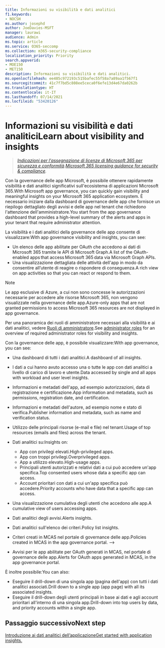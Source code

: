 ```yaml
---
title: Informazioni su visibilità e dati analitici
f1.keywords:
- NOCSH
ms.author: josephd
author: JoeDavies-MSFT
manager: laurawi
audience: Admin
ms.topic: article
ms.service: O365-seccomp
ms.collection: m365-security-compliance
localization_priority: Priority
search.appverid:
- MOE150
- MET150
description: Informazioni su visibilità e dati analitici.
ms.openlocfilehash: ee485c972193c515bafec55f58a7a89aa1f567f1
ms.sourcegitcommit: 41c7f7bd5c808ee5ceca0f6efe13d4e67da0262b
ms.translationtype: HT
ms.contentlocale: it-IT
ms.lasthandoff: 07/14/2021
ms.locfileid: "53420126"
---
```

# <a name="learn-about-visibility-and-insights"></a><span data-ttu-id="eaebe-103">Informazioni su visibilità e dati analitici</span><span class="sxs-lookup"><span data-stu-id="eaebe-103">Learn about visibility and insights</span></span>

><span data-ttu-id="eaebe-104">*[Indicazioni per l'assegnazione di licenze di Microsoft 365 per sicurezza e conformità](https://aka.ms/ComplianceSD).*</span><span class="sxs-lookup"><span data-stu-id="eaebe-104">*[Microsoft 365 licensing guidance for security & compliance](https://aka.ms/ComplianceSD).*</span></span>

<span data-ttu-id="eaebe-105">Con la governance delle app Microsoft, è possibile ottenere rapidamente visibilità e dati analitici significativi sull'ecosistema di applicazioni Microsoft 365.</span><span class="sxs-lookup"><span data-stu-id="eaebe-105">With Microsoft app governance, you can quickly gain visibility and meaningful insights on your Microsoft 365 application ecosystem.</span></span> <span data-ttu-id="eaebe-106">È necessario iniziare dalla dashboard di governance delle app che fornisce un riepilogo dettagliato degli avvisi e delle app nel tenant che richiedono l'attenzione dell'amministratore.</span><span class="sxs-lookup"><span data-stu-id="eaebe-106">You start from the app governance dashboard that provides a high-level summary of the alerts and apps in your tenant that require administrator attention.</span></span>

<span data-ttu-id="eaebe-107">La visibilità e i dati analitici della governance delle app consente di visualizzare:</span><span class="sxs-lookup"><span data-stu-id="eaebe-107">With app governance visibility and insights, you can see:</span></span>

- <span data-ttu-id="eaebe-108">Un elenco delle app abilitate per OAuth che accedono ai dati di Microsoft 365 tramite le API di Microsoft Graph.</span><span class="sxs-lookup"><span data-stu-id="eaebe-108">A list of the OAuth-enabled apps that access Microsoft 365 data via Microsoft Graph APIs.</span></span>
- <span data-ttu-id="eaebe-109">Una visualizzazione dettagliata delle attività dell'app in modo da consentire all’utente di reagire o rispondere di conseguenza.</span><span class="sxs-lookup"><span data-stu-id="eaebe-109">A rich view on app activities so that you can react or respond to them.</span></span>

>[!Note]
><span data-ttu-id="eaebe-110">Le app esclusive di Azure, a cui non sono concesse le autorizzazioni necessarie per accedere alle risorse Microsoft 365, non vengono visualizzate nella governance delle app.</span><span class="sxs-lookup"><span data-stu-id="eaebe-110">Azure-only apps that are not granted permissions to access Microsoft 365 resources are not displayed in app governance.</span></span>
>

<span data-ttu-id="eaebe-111">Per una panoramica dei ruoli di amministratore necessari alla visibilità e ai dati analitici, vedere [Ruoli di amministratore](app-governance-get-started.md#administrator-roles).</span><span class="sxs-lookup"><span data-stu-id="eaebe-111">See [administrator roles](app-governance-get-started.md#administrator-roles) for an overview of required administrator roles for visibility and insights.</span></span>

<!--
From messaging doc, page 21:

View M365 App List & Metadata
View M365 App List of Consented Users
View M365 App Permissions
View M365 App Permission Usage
View Over permissioned Apps
Aggregate M365 API Usage Data by Workload (count, download/upload)
Per-App M365 API Usage Data by Workload (count, download/upload)
Per-User M365 API Usage Data by Workload (count, download/upload)
M365 API Usage Data For High-Value/Classified Assets (count, download/upload)
M365 API Error Analysis per App
-->

<span data-ttu-id="eaebe-112">Con la governance delle app, è possibile visualizzare:</span><span class="sxs-lookup"><span data-stu-id="eaebe-112">With app governance, you can see:</span></span>

- <span data-ttu-id="eaebe-113">Una dashboard di tutti i dati analitici.</span><span class="sxs-lookup"><span data-stu-id="eaebe-113">A dashboard of all insights.</span></span>
- <span data-ttu-id="eaebe-114">I dati a cui hanno avuto accesso una o tutte le app con dati analitici a livello di carico di lavoro e utente.</span><span class="sxs-lookup"><span data-stu-id="eaebe-114">Data accessed by single and all apps with workload and user level insights.</span></span>
- <span data-ttu-id="eaebe-115">Informazioni e metadati dell'app, ad esempio autorizzazioni, data di registrazione e certificazione.</span><span class="sxs-lookup"><span data-stu-id="eaebe-115">App information and metadata, such as permissions, registration date, and certification.</span></span>
- <span data-ttu-id="eaebe-116">Informazioni e metadati dell'autore, ad esempio nome e stato di verifica.</span><span class="sxs-lookup"><span data-stu-id="eaebe-116">Publisher information and metadata, such as name and verification status.</span></span>
- <span data-ttu-id="eaebe-117">Utilizzo delle principali risorse (e-mail e file) nel tenant.</span><span class="sxs-lookup"><span data-stu-id="eaebe-117">Usage of top resources (emails and files) across the tenant.</span></span>
- <span data-ttu-id="eaebe-118">Dati analitici su:</span><span class="sxs-lookup"><span data-stu-id="eaebe-118">Insights on:</span></span>

  - <span data-ttu-id="eaebe-119">App con privilegi elevati.</span><span class="sxs-lookup"><span data-stu-id="eaebe-119">High-privileged apps.</span></span>
  - <span data-ttu-id="eaebe-120">App con troppi privilegi.</span><span class="sxs-lookup"><span data-stu-id="eaebe-120">Overprivileged apps.</span></span>
  - <span data-ttu-id="eaebe-121">App a utilizzo elevato.</span><span class="sxs-lookup"><span data-stu-id="eaebe-121">High-usage apps.</span></span>
  - <span data-ttu-id="eaebe-122">Principali utenti autorizzati e relativi dati a cui può accedere un'app specifica.</span><span class="sxs-lookup"><span data-stu-id="eaebe-122">Top consented users whose data a specific app can access.</span></span>
  - <span data-ttu-id="eaebe-123">Account prioritari con dati a cui un'app specifica può accedere.</span><span class="sxs-lookup"><span data-stu-id="eaebe-123">Priority accounts who have data that a specific app can access.</span></span>

- <span data-ttu-id="eaebe-124">Una visualizzazione cumulativa degli utenti che accedono alle app.</span><span class="sxs-lookup"><span data-stu-id="eaebe-124">A cumulative view of users accessing apps.</span></span>
- <span data-ttu-id="eaebe-125">Dati analitici degli avvisi.</span><span class="sxs-lookup"><span data-stu-id="eaebe-125">Alerts insights.</span></span>
- <span data-ttu-id="eaebe-126">Dati analitici sull'elenco dei criteri.</span><span class="sxs-lookup"><span data-stu-id="eaebe-126">Policy list insights.</span></span>
<span data-ttu-id="eaebe-127"><!--></span><span class="sxs-lookup"><span data-stu-id="eaebe-127"><!--></span></span>
- <span data-ttu-id="eaebe-128">Criteri creati in MCAS nel portale di governance delle app.</span><span class="sxs-lookup"><span data-stu-id="eaebe-128">Policies created in MCAS in the app governance portal.</span></span>
-->
- <span data-ttu-id="eaebe-129">Avvisi per le app abilitate per OAuth generati in MCAS, nel portale di governance delle app.</span><span class="sxs-lookup"><span data-stu-id="eaebe-129">Alerts for OAuth apps generated in MCAS, in the app governance portal.</span></span>

<span data-ttu-id="eaebe-130">È inoltre possibile:</span><span class="sxs-lookup"><span data-stu-id="eaebe-130">You can also:</span></span>

- <span data-ttu-id="eaebe-131">Eseguire il drill-down di una singola app (pagina dell'app) con tutti i dati analitici associati.</span><span class="sxs-lookup"><span data-stu-id="eaebe-131">Drill down to a single app (app page) with all its associated insights.</span></span>
- <span data-ttu-id="eaebe-132">Eseguire il drill-down degli utenti principali in base ai dati e agli account prioritari all'interno di una singola app.</span><span class="sxs-lookup"><span data-stu-id="eaebe-132">Drill-down into top users by data, and priority accounts within a single app.</span></span>

## <a name="next-step"></a><span data-ttu-id="eaebe-133">Passaggio successivo</span><span class="sxs-lookup"><span data-stu-id="eaebe-133">Next step</span></span>

[<span data-ttu-id="eaebe-134">Introduzione ai dati analitici dell’applicazione</span><span class="sxs-lookup"><span data-stu-id="eaebe-134">Get started with application insights.</span></span>](app-governance-visibility-insights-get-started.md)
